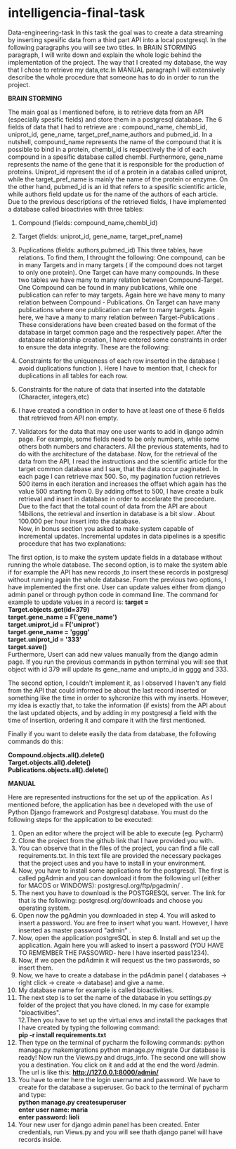 # intelligencia-final-task
Data-engineering-task In this task the goal was to create a data streaming by inserting spesific data from a third part API into a local postgresql. In the following paragraphs you will see two titles. In BRAIN STORMING paragraph, I will write down and explain the whole logic behind the implementation of the project. The way that I created my database, the way that I chose to retrieve my data,etc.In MANUAL paragraph I will extensively describe the whole procedure that someone has to do in order to run the project.

**BRAIN STORMING**

The main goal as I mentioned before, is to retrieve data from an API (especially spesific fields) and store them in a postgresql database. The 6 fields of data that I had to retrieve are : compound_name, chembl_id, uniprot_id, gene_name, target_pref_name,authors and pubmed_id. In a nutshell, compound_name represents the name of the compound that it is possible to bind in a protein, chembl_id is respectively the id of each compound in a spesific database called chembl. Furthermore, gene_name represents the name of the gene that it is responsible for the production of proteins. Uniprot_id represent the id of a protein in a databas called uniprot, while the target_pref_name is mainly the name of the protein or enzyme. On the other hand, pubmed_id is an id that refers to a spesific scientific article, while authors field update us for the name of the authors of each article. Due to the previous descriptions of the retrieved fields, I have implemented a database called bioactivies with three tables:

1. Compound (fields: compound_name,chembl_id)

2. Target (fields: uniprot_id, gene_name, target_pref_name)

3. Puplications (fields: authors,pubmed_id) This three tables, have relations. To find them, I throught the following: One compound, can be in many Targets and in many targets ( if the compound does not target to only one protein). One Target can have many compounds. In these two tables we have many to many relation between Compound-Target. One Compound can be found in many publications, while one publication can refer to may targets. Again here we have many to many relation between Compound - Publications. On Target can have many publications where one publication can refer to many targets. Again here, we have a many to many relation between Target-Publications . These considerations have been created based on the format of the database in target common page and the respectively paper. After the database relationship creation, I have entered some constraints in order to ensure the data integrity. These are the following:

1. Constraints for the uniqueness of each row inserted in the database ( avoid duplications function ). Here I have to mention that, I check for duplications in all tables for each row. 

2. Constraints for the nature of data that inserted into the datatable (Character, integers,etc)

3. I have created a condition in order to have at least one of these 6 fields that retrieved from API non empty.

4. Validators for the data that may one user wants to add in django admin page. For example, some fields need to be only numbers, while some others both numbers and characters. All the previous statements, had to do with the architecture of the database. Now, for the retrieval of the data from the API, I read the instructions and the scientific article for the target common database and I saw, that the data occur paginated. In each page I can retrieve max 500. So, my pagination fuction retrieves 500 items in each iteration and increases the offset which again has the value 500 starting from 0. By adding offset to 500, I have create a bulk retrieval and insert in database in order to accelarate the procedure. Due to the fact that the total count of data from the API are about 14bilions, the retrieval and insertion in database is a bit slow . About 100.000 per hour insert into the database.<br/>
Now, in bonus section you asked to make system capable of incremental updates. Incremental updates in data pipelines is a spesific procedure that has two explanations:

The first option, is to make the system update fields in a database without running the whole database.
The second option, is to make the system able if for example the API has new records ,to insert these records in postgresql without running again the whole database. From the previous two options, I have implemented the first one. User can update values either from django admin panel or through python code in command line. The command for example to update values in a record is:
**target = Target.objects.get(id=379)**<br/>
**target.gene_name = F('gene_name')**<br/>
**target.uniprot_id = F('uniprot')**<br/>
**target.gene_name = 'gggg'**<br/>
**target.uniprot_id = '333'**<br/>
**target.save()**<br/>
Furthermore, Usert can add new values manually from the django admin page.
If you run the previous commands in python terminal you will see that object with id 379 will update its gene_name and unipto_id in gggg and 333.

The second option, I couldn't implement it, as I observed I haven't any field from the API that could informed be about the last record inserted or something like the time in order to syhcronize this with my inserts. However, my idea is exactly that, to take the information (if exists) from the API about the last updated objects, and by adding in my postgresql a field with the time of insertion, ordering it and compare it with the first mentioned.

Finally if you want to delete easily the data from database, the following commands do this:

**Compound.objects.all().delete()**<br/>
**Target.objects.all().delete()**<br/>
**Publications.objects.all().delete()**<br/>


**MANUAL**

Here are represented instructions for the set up of the application. As I mentioned before, the application has bee n developed with the use of Python Django framework and Postgresql database. You must do the following steps for the application to be executed:

1. Open an editor where the project will be able to execute (eg. Pycharm) 
2. Clone the project from the github link that I have provided you with.
3. You can observe that in the files of the project, you can find a file call requirements.txt. In this text file are provided the necessary packages that the project uses and you have to install in your environment.
4. Now, you have to install some applications for the postgresql. The first is called pgAdmin and you can download it from the following url (either for MACOS or WINDOWS): postgresql.org/ftp/pgadmin/ .
5. The next you have to download is the POSTGRESQL server. The link for that is the following: postgresql.org/downloads and choose you operating system.
6. Open now the pgAdmin you downloaded in step 4. You will asked to insert a password. You are free to insert what you want. However, I have inserted as master password "admin" .
7. Now, open the application postgreSQL in step 6. Install and set up the application. Again here you will asked to insert a password (YOU HAVE TO REMEMBER THE PASSOWRD- here I have inserted pass1234).
8. Now, if we open the pdAdmin it will request us the two passwords, so insert them.
9. Now, we have to create a database in the pdAdmin panel ( databases -> right click -> create -> database) and give a name.<br/>
10. My database name for example is called bioactivities.<br/>
11. The next step is to set the name of the database in you settings.py folder of the project that you have cloned. In my case for example "bioactivities".<br/>
12.Then you have to set up the virtual envs and install the packages that I have created by typing the following command: <br/>
**pip -r install requirements.txt**
13. Then type on the terminal of pycharm the following commands: python manage.py makemigrations python manage.py migrate
Our database is ready! Now run the Views.py and drugs_info. The second one will show you a destination. You click on it and add at the end the word /admin. The url is like this: **http://127.0.0.1:8000/admin/** <br/>
14. You have to enter here the login username and password. We have to create for the database a superuser. Go back to the terminal of pycharm and type: <br/>
**python manage.py createsuperuser**<br/>
**enter user name: maria** <br/>
**enter password: lioli**<br/>
15. Your new user for django admin panel has been created. Enter credentials, run Views.py and you will see thath django panel will have records inside.





